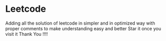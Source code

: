 # Leetcode
Adding all the solution of leetcode in simpler and in optimized way with proper comments to make understanding easy and better
Star it once you visit it
Thank You !!!!
